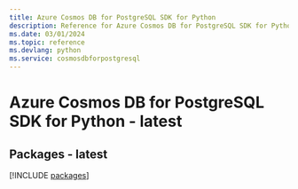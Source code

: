 ```yaml
---
title: Azure Cosmos DB for PostgreSQL SDK for Python
description: Reference for Azure Cosmos DB for PostgreSQL SDK for Python
ms.date: 03/01/2024
ms.topic: reference
ms.devlang: python
ms.service: cosmosdbforpostgresql
---
```

# Azure Cosmos DB for PostgreSQL SDK for Python - latest
## Packages - latest
[!INCLUDE [packages](cosmos-db-for-postgresql-index.md)]